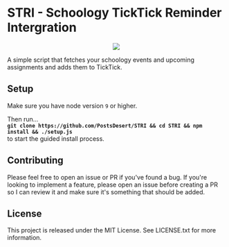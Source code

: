 # STRI - Schoology TickTick Reminder Intergration
<p align="center"><img src="https://i.imgur.com/ohOvpQD.png?1" /></p>
A simple script that fetches your schoology events and upcoming assignments and adds them to TickTick.

## Setup
Make sure you have node version `9` or higher.

Then run... <br />
**`git clone https://github.com/PostsDesert/STRI && cd STRI && npm install && ./setup.js`** <br />
to start the guided install process.

## Contributing
Please feel free to open an issue or PR if you've found a bug. If you're looking to implement a feature, please open an issue before creating a PR so I can review it and make sure it's something that should be added.

## License
This project is released under the MIT License. See LICENSE.txt for more information.

